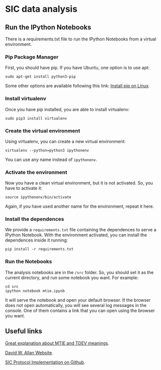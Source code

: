 # SIC data analysis

## Run the IPython Notebooks

There is a requirements.txt file to run the IPython Notebooks from a virtual environment.

### Pip Package Manager
First, you should have pip. If you have Ubuntu, one option is to use apt:

```
sudo apt-get install python3-pip
```

Some other options are available following this link:
[Install pip on Linux](https://packaging.python.org/guides/installing-using-linux-tools/).

### Install virtualenv
Once you have pip installed, you are able to install virtualenv:

```
sudo pip3 install virtualenv 
```

### Create the virtual environment
Using virtualenv, you can create a new virtual environment:

```
virtualenv --python=python3 ipythonenv
```

You can use any name instead of ```ipythonenv```.


### Activate the environment
Now you have a clean virtual environment, but it is not activated. So, you have to activate it:

```
source ipythonenv/bin/activate
```

Again, if you have used another name for the environment, repeat it here.


### Install the dependences
We provide a ```requirements.txt``` file containing the dependences to serve a IPython Notebook. With the environment activated, you can install the dependences inside it running:

```
pip install -r requirements.txt
```

### Run the Notebooks
The analysis notebooks are in the ```/src``` folder. So, you should set it as the current directory, and run some notebook you want. For example:

```
cd src
ipython notebook mtie.ipynb
```

It will serve the notebook and open your default browser.
If the browser does not open automatically, you will see several log messages in the console. One of them contains a link that you can open using the browser you want.

## Useful links
[Great explanation about MTIE and TDEV meanings](http://users.rcn.com/wpacino/jitwtutr/jitwtutr.htm).

[David W. Allan Website](http://www.allanstime.com/).

[SIC Protocol Implementation on Github](https://github.com/CoNexDat/SIC).

